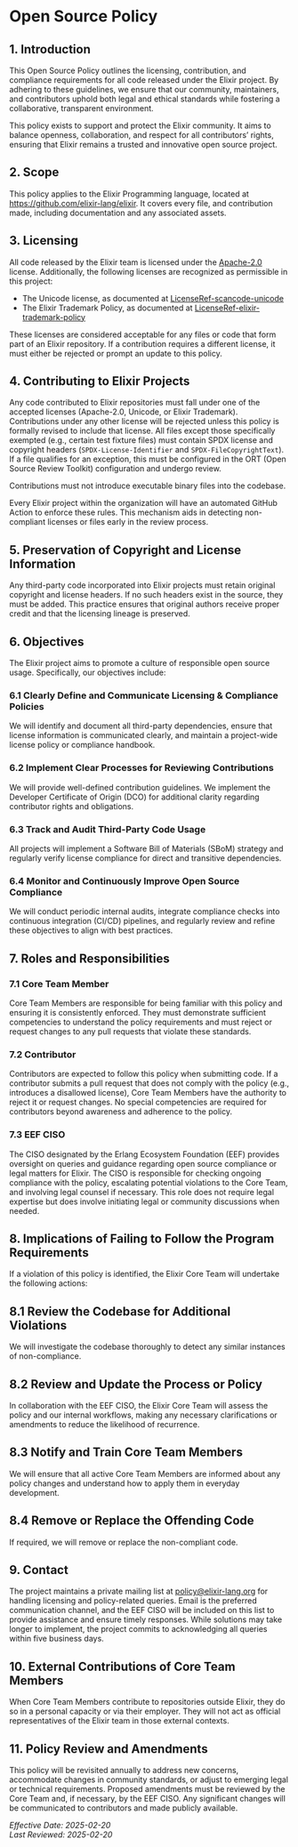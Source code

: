<!--
  SPDX-License-Identifier: Apache-2.0
  SPDX-FileCopyrightText: 2021 The Elixir Team
-->

# Open Source Policy

## 1. Introduction

This Open Source Policy outlines the licensing, contribution, and compliance
requirements for all code released under the Elixir project. By adhering to
these guidelines, we ensure that our community, maintainers, and contributors
uphold both legal and ethical standards while fostering a collaborative,
transparent environment.

This policy exists to support and protect the Elixir community. It aims to
balance openness, collaboration, and respect for all contributors’ rights,
ensuring that Elixir remains a trusted and innovative open source project.

## 2. Scope

This policy applies to the Elixir Programming language, located at
https://github.com/elixir-lang/elixir. It covers every file, and contribution
made, including documentation and any associated assets.

## 3. Licensing

All code released by the Elixir team is licensed under the
[Apache-2.0](./LICENSES/Apache-2.0.txt) license. Additionally, the following
licenses are recognized as permissible in this project:

- The Unicode license, as documented at
  [LicenseRef-scancode-unicode](./LICENSES/LicenseRef-scancode-unicode.txt)
- The Elixir Trademark Policy, as documented at
  [LicenseRef-elixir-trademark-policy](./LICENSES/LicenseRef-elixir-trademark-policy.txt)

These licenses are considered acceptable for any files or code that form part of
an Elixir repository. If a contribution requires a different license, it must
either be rejected or prompt an update to this policy.

## 4. Contributing to Elixir Projects

Any code contributed to Elixir repositories must fall under one of the accepted
licenses (Apache-2.0, Unicode, or Elixir Trademark). Contributions under any
other license will be rejected unless this policy is formally revised to include
that license. All files except those specifically exempted (e.g., certain test
fixture files) must contain SPDX license and copyright headers
(`SPDX-License-Identifier` and `SPDX-FileCopyrightText`). If a file qualifies
for an exception, this must be configured in the ORT (Open Source Review Toolkit)
configuration and undergo review.

Contributions must not introduce executable binary files into the codebase.

Every Elixir project within the organization will have an automated GitHub
Action to enforce these rules. This mechanism aids in detecting non-compliant
licenses or files early in the review process.

## 5. Preservation of Copyright and License Information

Any third-party code incorporated into Elixir projects must retain original
copyright and license headers. If no such headers exist in the source, they must
be added. This practice ensures that original authors receive proper credit and
that the licensing lineage is preserved.

## 6. Objectives

The Elixir project aims to promote a culture of responsible open source usage.
Specifically, our objectives include:

### 6.1 Clearly Define and Communicate Licensing & Compliance Policies

We will identify and document all third-party dependencies, ensure that license
information is communicated clearly, and maintain a project-wide license policy
or compliance handbook.

### 6.2 Implement Clear Processes for Reviewing Contributions

We will provide well-defined contribution guidelines. We implement the
Developer Certificate of Origin (DCO) for additional clarity regarding
contributor rights and obligations.

### 6.3 Track and Audit Third-Party Code Usage

All projects will implement a Software Bill of Materials (SBoM) strategy and
regularly verify license compliance for direct and transitive dependencies.

### 6.4 Monitor and Continuously Improve Open Source Compliance

We will conduct periodic internal audits, integrate compliance checks into
continuous integration (CI/CD) pipelines, and regularly review and refine these
objectives to align with best practices.

## 7. Roles and Responsibilities

### 7.1 Core Team Member

Core Team Members are responsible for being familiar with this policy and
ensuring it is consistently enforced. They must demonstrate sufficient
competencies to understand the policy requirements and must reject or request
changes to any pull requests that violate these standards.

### 7.2 Contributor

Contributors are expected to follow this policy when submitting code. If a
contributor submits a pull request that does not comply with the policy
(e.g., introduces a disallowed license), Core Team Members have the authority to
reject it or request changes. No special competencies are required for
contributors beyond awareness and adherence to the policy.

### 7.3 EEF CISO

The CISO designated by the Erlang Ecosystem Foundation (EEF) provides oversight
on queries and guidance regarding open source compliance or legal matters for
Elixir. The CISO is responsible for checking ongoing compliance with the policy,
escalating potential violations to the Core Team, and involving legal counsel if
necessary. This role does not require legal expertise but does involve
initiating legal or community discussions when needed.

## 8. Implications of Failing to Follow the Program Requirements

If a violation of this policy is identified, the Elixir Core Team will undertake
the following actions:

## 8.1 Review the Codebase for Additional Violations

We will investigate the codebase thoroughly to detect any similar instances of
non-compliance.

## 8.2 Review and Update the Process or Policy

In collaboration with the EEF CISO, the Elixir Core Team will assess the policy
and our internal workflows, making any necessary clarifications or amendments to
reduce the likelihood of recurrence.

## 8.3 Notify and Train Core Team Members

We will ensure that all active Core Team Members are informed about any policy
changes and understand how to apply them in everyday development.

## 8.4 Remove or Replace the Offending Code

If required, we will remove or replace the non-compliant code.

## 9. Contact

The project maintains a private mailing list at
[policy@elixir-lang.org](mailto:policy@elixir-lang.org) for handling licensing
and policy-related queries. Email is the preferred communication channel, and
the EEF CISO will be included on this list to provide assistance and ensure
timely responses. While solutions may take longer to implement, the project
commits to acknowledging all queries within five business days.

## 10. External Contributions of Core Team Members

When Core Team Members contribute to repositories outside Elixir, they do so in
a personal capacity or via their employer. They will not act as official
representatives of the Elixir team in those external contexts.

## 11. Policy Review and Amendments

This policy will be revisited annually to address new concerns, accommodate
changes in community standards, or adjust to emerging legal or technical
requirements. Proposed amendments must be reviewed by the Core Team and, if
necessary, by the EEF CISO. Any significant changes will be communicated to
contributors and made publicly available.

*Effective Date: 2025-02-20*  
*Last Reviewed: 2025-02-20*